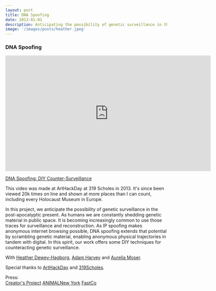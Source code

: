 ```yaml
---
layout: post
title: DNA Spoofing
date: 2013-01-01
description: Anticipating the possibility of genetic surveillance in the post-apocalyptic present
image: '/images/posts/heather.jpeg'
---
```



### DNA Spoofing

<iframe src="https://player.vimeo.com/video/60928966" width="640" height="360" frameborder="0" allow="autoplay; fullscreen" allowfullscreen></iframe>
<p><a href="https://vimeo.com/60928966">DNA Spoofing: DIY Counter-Surveillance</a></p>

This video was made at ArtHackDay at 319 Scholes in 2013. It's since been viewed 20k times on line and shown at more places than I can count, including every Holocaust Museum in Europe. 

In this project, we anticipate the possibility of genetic surveillance in the post-apocalyptic present. As humans we are constantly shedding genetic material in public space. It is becoming increasingly common to use those traces for surveillance and reconstruction. As IP spoofing makes anonymous internet browsing possible, DNA spoofing extends that potential by scrambling genetic material, enabling anonymous physical trajectories in tandem with digital. In this spirit, our work offers some DIY techniques for counteracting genetic surveillance.

With [Heather Dewey-Hagborg][1], [Adam Harvey][2] and [Aurelia Moser][3].

Special thanks to [ArtHackDay][4] and [319Scholes][5].

Press:  
[Creator's Project][6]
[ANIMALNew York][7]
[FastCo][8]

 [1]: http://deweyhagborg.com/
 [2]: http://ahprojects.com/
 [3]: http://aureliamoser.com/
 [4]: arthackday.net/god_mode/
 [5]: 319scholes.org/
 [6]: http://www.thecreatorsproject.com/blog/how-to-be-anonymous-in-the-age-of-dna-surveillance
 [7]: http://animalnewyork.com/2013/art-hack-day-god-mode/
 [8]: http://www.fastcodesign.com/1672264/watch-how-to-keep-csi-off-your-dna-trail